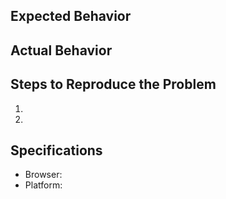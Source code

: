 ## Expected Behavior

## Actual Behavior

## Steps to Reproduce the Problem

1.
2.

## Specifications

- Browser:
- Platform:
